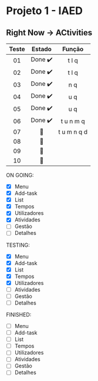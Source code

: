 # Projeto 1 - IAED

## Right Now -> ACtivities

| Teste |         Estado          |   Função    |
| :---: | :---------------------: | :---------: |
|  01   | Done :heavy_check_mark: |    t l q    |
|  02   | Done :heavy_check_mark: |    t l q    |
|  03   | Done :heavy_check_mark: |     n q     |
|  04   | Done :heavy_check_mark: |     u q     |
|  05   | Done :heavy_check_mark: |     u q     |
|  06   | Done :heavy_check_mark: |  t u n m q  |
|  07   |       :grimacing:       | t u m n q d |
|  08   |       :grimacing:       |             |
|  09   |       :grimacing:       |             |
|  10   |       :grimacing:       |             |

ON GOING:

- [x] Menu
- [x] Add-task
- [x] List
- [x] Tempos
- [x] Utilizadores
- [x] Atividades
- [ ] Gestão
- [ ] Detalhes

TESTING:

- [x] Menu
- [x] Add-task
- [x] List
- [x] Tempos
- [x] Utilizadores
- [ ] Atividades
- [ ] Gestão
- [ ] Detalhes

FINISHED:

- [ ] Menu
- [ ] Add-task
- [ ] List
- [ ] Tempos
- [ ] Utilizadores
- [ ] Atividades
- [ ] Gestão
- [ ] Detalhes

